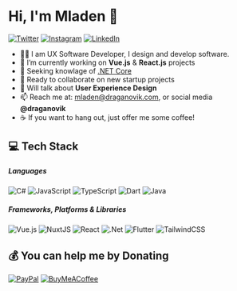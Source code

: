 # Hi, I'm Mladen 👋
[![Twitter](https://img.shields.io/badge/Twitter-%231DA1F2.svg?logo=Twitter&logoColor=white)](https://twitter.com/draganovik) [![Instagram](https://img.shields.io/badge/Instagram-%23E4405F.svg?logo=Instagram&logoColor=white)](https://instagram.com/draganovik) [![LinkedIn](https://img.shields.io/badge/LinkedIn-%230077B5.svg?logo=linkedin&logoColor=white)](https://linkedin.com/in/draganovik) <!-- [![Behance](https://img.shields.io/badge/Behance-1769ff?logo=behance&logoColor=white)](https://behance.net/draganovik)-->
- 👨‍💻 I am UX Software Developer, I design and develop software.
- 🔭 I’m currently working on **Vue.js** & **React.js** projects
- 🌱 Seeking knowlage of [.NET Core](https://github.com/dotnet/core)
- 🤝 Ready to collaborate on new startup projects <!-- - 🤔 I’m looking for help with building a [Day32](https://github.com/draganovik/Day32) platform -->
- 💬 Will talk about **User Experience Design**
- 📫 Reach me at: mladen@draganovik.com, or social media **@draganovik**
- ☕️ If you want to hang out, just offer me some coffee!

## 💻 Tech Stack
##### Languages
![C#](https://img.shields.io/badge/c%23-%23239120.svg?style=for-the-badge&logo=c-sharp&logoColor=white) ![JavaScript](https://img.shields.io/badge/javascript-%23323330.svg?style=for-the-badge&logo=javascript&logoColor=%23F7DF1E) ![TypeScript](https://img.shields.io/badge/typescript-%23007ACC.svg?style=for-the-badge&logo=typescript&logoColor=white) ![Dart](https://img.shields.io/badge/dart-%230175C2.svg?style=for-the-badge&logo=dart&logoColor=white) ![Java](https://img.shields.io/badge/java-%23ED8B00.svg?style=for-the-badge&logo=java&logoColor=white)
##### Frameworks, Platforms & Libraries
![Vue.js](https://img.shields.io/badge/vuejs-%2335495e.svg?style=for-the-badge&logo=vuedotjs&logoColor=%234FC08D) ![NuxtJS](https://img.shields.io/badge/Nuxt-black?style=for-the-badge&logo=nuxt.js&logoColor=white) ![React](https://img.shields.io/badge/react-%2320232a.svg?style=for-the-badge&logo=react&logoColor=%2361DAFB) ![.Net](https://img.shields.io/badge/.NET-5C2D91?style=for-the-badge&logo=.net&logoColor=white) ![Flutter](https://img.shields.io/badge/Flutter-%2302569B.svg?style=for-the-badge&logo=Flutter&logoColor=white) ![TailwindCSS](https://img.shields.io/badge/tailwindcss-%2338B2AC.svg?style=for-the-badge&logo=tailwind-css&logoColor=white)
## 💰 You can help me by Donating
[![PayPal](https://img.shields.io/badge/PayPal-00457C?style=for-the-badge&logo=paypal&logoColor=white)](https://paypal.me/draganovik)
[![BuyMeACoffee](https://img.shields.io/badge/Buy%20Me%20a%20Coffee-ffdd00?style=for-the-badge&logo=buy-me-a-coffee&logoColor=black)](https://buymeacoffee.com/draganovik)
  
  <!-- [![Patreon](https://img.shields.io/badge/Patreon-F96854?style=for-the-badge&logo=patreon&logoColor=white)](https://patreon.com/draganovik) -->

  <!-- Proudly created with GPRM ( https://gprm.itsvg.in ) -->
  
